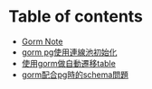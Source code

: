 # Table of contents

* [Gorm Note](README.md)
* [gorm pg使用連線池初始化](gorm-pg-shi-yong-lian-xian-chi-chu-shi-hua.md)
* [使用gorm做自動遷移table](shi-yong-gorm-zuo-zi-dong-qian-yi-table.md)
* [gorm配合pg時的schema問題](gorm-pei-he-pg-shi-de-schema-wen-ti.md)
